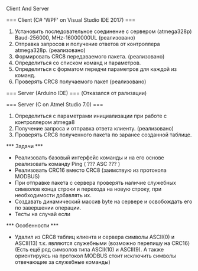 Client And Server


=== Client (C# 'WPF' on Visual Studio IDE 2017) ===
1) Установить последовательное соединение с сервером (atmega328p) Baud-256000, MHz-16000000UL (реализовано)
2) Отправка запросов и получение ответов от контроллера atmega328p. (реализовано)
3) Формировать CRC8 передаваемого пакета. (реализовано)
4) Определиться со списком команд и параметров.
5) Определиться с форматом передчи параметров для каждой из команд.
6) Проверять CRC8 получаемого пакет (реализовано)

=== Server (Arduino IDE) === (Отказался от рализации)

=== Server (C on Atmel Studio 7.0) ===
1) Определиться с параметрами инициализации при работе с контроллером atmega8
2) Получение запроса и отправка ответа клиенту. (реализовано) 
3) Проверять CRC8 полученного пакета по заранее созданной таблице.



*** Задачи ***
- Реализовать базовый интерфейс команды и на его основе реализовать команду Ping ( ??? ASC ??? )
- Реализовать CRC16 вместо CRC8 (заимствую из протокола MODBUS)
- При отправке пакета с сервера проверять наличие служебных символов конца строки и перехода на новую строку, при необходимости добавлять их.
- Создавать динамический массив byte на сервере и освобождать его по завершении операции.
- Тесты на случай если 


*** Особенности ***
- Удалил из CRC8 таблиц клиента и сервера символы ASCII(0) и ASCII(13) т.к. являются служебными (возможно перепишу на CRC16)
(Есть ещё ряд символов типа ASCII(10) и ASCII(9). А также ориентируясь на протокол MODBUS стоит исключить символы отвечающие за служебные команды)